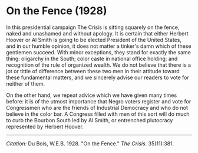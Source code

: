 <!--
title:   On the Fence
author:  Du Bois, W.E.B.
journal: The Crisis
year:    1928
volume:  35
issue:   11
pages:   381
-->
# On the Fence (1928)

In this presidential campaign <span class = "small-caps">The Crisis</span> is sitting squarely on the fence, naked and unashamed and without apology. It is certain that either Herbert Hoover or Al Smith is going to be elected President of the United States, and in our humble opinion, it does not matter a tinker's damn which of these gentlemen succeed. With minor exceptions, they stand for exactly the same thing: oligarchy in the South; color caste in national office holding; and recognition of the rule of organized wealth. We do not believe that there is a jot or tittle of difference between these two men in their attitude toward these fundamental matters, and we sincerely advise our readers to vote for neither of them.

On the other hand, we repeat advice which we have given many times before: it is of the utmost importance that Negro voters register and vote for Congressmen who are the friends of Industrial Democracy and who do not believe in the color bar. A Congress filled with men of this sort will do much to curb the Bourbon South led by Al Smith, or entrenched plutocracy represented by Herbert Hoover.

_________________
*Citation:* Du Bois, W.E.B. 1928. "On the Fence." *The Crisis*. 35(11):381.